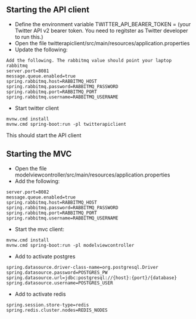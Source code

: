 ## Starting the API client
* Define the environment variable TWITTER_API_BEARER_TOKEN = (your Twitter API v2 bearer token. You need to regitster as Twitter developer to run this.)
* Open the file twitterapiclient/src/main/resources/application.properties
* Update the following:
```
Add the following. The rabbitmq value should point your laptop rabbitmq
server.port=8081
message.queue.enabled=true
spring.rabbitmq.host=RABBITMQ_HOST
spring.rabbitmq.password=RABBITMQ_PASSWORD
spring.rabbitmq.port=RABBITMQ_PORT
spring.rabbitmq.username=RABBITMQ_USERNAME
```
* Start twitter client
```
mvnw.cmd install
mvnw.cmd spring-boot:run -pl twitterapiclient
```
This should start the API client

## Starting the MVC
* Open the file modelviewcontroller/src/main/resources/application.properties
* Add the following: 
```
server.port=8082
message.queue.enabled=true
spring.rabbitmq.host=RABBITMQ_HOST
spring.rabbitmq.password=RABBITMQ_PASSWORD
spring.rabbitmq.port=RABBITMQ_PORT
spring.rabbitmq.username=RABBITMQ_USERNAME
```
* Start the mvc client:
```
mvnw.cmd install
mvnw.cmd spring-boot:run -pl modelviewcontroller
```
* Add to activate postgres
```
spring.datasource.driver-class-name=org.postgresql.Driver
spring.datasource.password=POSTGRES_PW
spring.datasource.url=jdbc:postgresql://{host}:{port}/{database}
spring.datasource.username=POSTGRES_USER
```

* Add to activate redis
```
spring.session.store-type=redis
spring.redis.cluster.nodes=REDIS_NODES  

```


